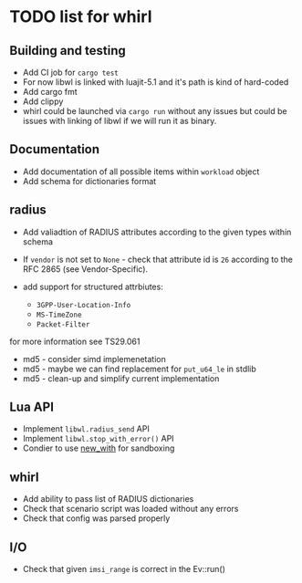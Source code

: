 # TODO list for whirl

## Building and testing

  * Add CI job for `cargo test`
  * For now libwl is linked with luajit-5.1 and it's path is kind of hard-coded
  * Add cargo fmt
  * Add clippy
  * whirl could be launched via `cargo run` without any issues but could be issues
with linking of libwl if we will run it as binary.

## Documentation

  * Add documentation of all possible items within `workload` object
  * Add schema for dictionaries format

## radius

  * Add valiadtion of RADIUS attributes according to the given types within schema
  * If `vendor` is not set to `None` - check that attribute id is `26` according
to the RFC 2865 (see Vendor-Specific).
  * add support for structured attrbiutes:

    * `3GPP-User-Location-Info`
    * `MS-TimeZone`
    * `Packet-Filter`

for more information see TS29.061
  * md5 - consider simd implemenetation
  * md5 - maybe we can find replacement for `put_u64_le` in stdlib
  * md5 - clean-up and simplify current implementation

## Lua API

  * Implement `libwl.radius_send` API
  * Implement `libwl.stop_with_error()` API
  * Condier to use [new_with](https://docs.rs/mlua/0.5.0/mlua/struct.Lua.html#method.new_with)
for sandboxing

## whirl

  * Add ability to pass list of RADIUS dictionaries
  * Check that scenario script was loaded without any errors
  * Check that config was parsed properly

## I/O

  * Check that given `imsi_range` is correct in the Ev::run()
